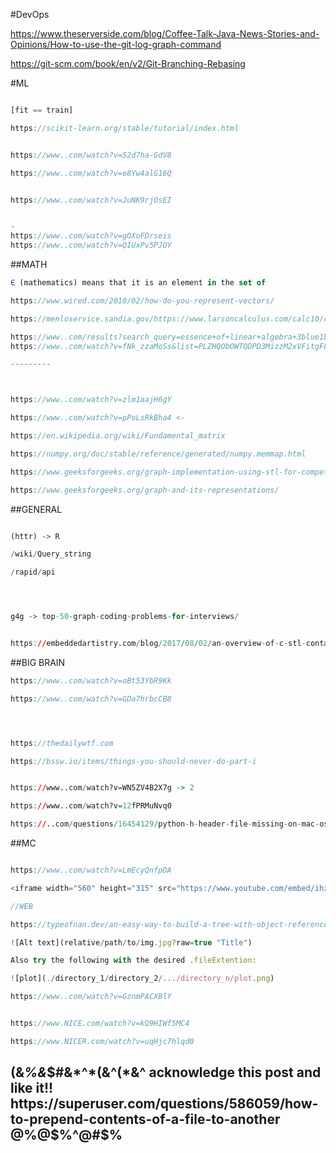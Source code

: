 #DevOps

https://www.theserverside.com/blog/Coffee-Talk-Java-News-Stories-and-Opinions/How-to-use-the-git-log-graph-command

https://git-scm.com/book/en/v2/Git-Branching-Rebasing


#ML

```javascript

[fit == train]

https://scikit-learn.org/stable/tutorial/index.html


https://www..com/watch?v=52d7ha-GdV8

https://www..com/watch?v=e8Yw4alG16Q


https://www..com/watch?v=JuNK9rjOsEI


-
https://www..com/watch?v=gOXoFDrseis
https://www..com/watch?v=QIUxPv5PJOY

```


##MATH
```javascript
∈ (mathematics) means that it is an element in the set of

https://www.wired.com/2010/02/how-do-you-represent-vectors/

https://menloservice.sandia.gov/https://www.larsoncalculus.com/calc10/content/algebra-help/matrices-and-determinants/operations-with-matrices/use-matrix-operations-to-model-and-solve-real-life-problems/

https://www..com/results?search_query=essence+of+linear+algebra+3blue1brown
https://www..com/watch?v=fNk_zzaMoSs&list=PLZHQObOWTQDPD3MizzM2xVFitgF8hE_ab

---------



https://www..com/watch?v=zlm1aajH6gY

https://www..com/watch?v=pPoLsRkBha4 <- 

https://en.wikipedia.org/wiki/Fundamental_matrix

https://numpy.org/doc/stable/reference/generated/numpy.memmap.html

https://www.geeksforgeeks.org/graph-implementation-using-stl-for-competitive-programming-set-1-dfs-of-unweighted-and-undirected/

https://www.geeksforgeeks.org/graph-and-its-representations/
```


##GENERAL

```R

(httr) -> R

/wiki/Query_string

/rapid/api




g4g -> top-50-graph-coding-problems-for-interviews/


https://embeddedartistry.com/blog/2017/08/02/an-overview-of-c-stl-containers/
```

##BIG BRAIN
```javascript
https://www..com/watch?v=oBt53YbR9Kk

https://www..com/watch?v=GDa7hrbcCB8




https://thedailywtf.com

https://bssw.io/items/things-you-should-never-do-part-i

```


```R

https://www..com/watch?v=WN5ZV4B2X7g -> 2

https://www..com/watch?v=12fPRMuNvq0

https://..com/questions/16454129/python-h-header-file-missing-on-mac-os-x-10-6 -> s1

```

##MC

```javascript

https://www..com/watch?v=LmEcyQnfpDA

<iframe width="560" height="315" src="https://www.youtube.com/embed/ihz2WY-E2C8" title="YouTube video player" frameborder="0" allow="accelerometer; autoplay; clipboard-write; encrypted-media; gyroscope; picture-in-picture" allowfullscreen></iframe>

```
```javascript
//WEB

https://typeofnan.dev/an-easy-way-to-build-a-tree-with-object-references/

```


```javascript
![Alt text](relative/path/to/img.jpg?raw=true "Title")

Also try the following with the desired .fileExtention:

![plot](./directory_1/directory_2/.../directory_n/plot.png)

```

```javascript
https://www..com/watch?v=GznmPACXBlY
```

```javascript

https://www.NICE.com/watch?v=kQ9HIWf5MC4

https://www.NICER.com/watch?v=uqHjc7hlqd0

```

## (&*%&*$#&*^*(&^(*&^ acknowledge this post and like it!! https://superuser.com/questions/586059/how-to-prepend-contents-of-a-file-to-another @%@$%^@#$%

